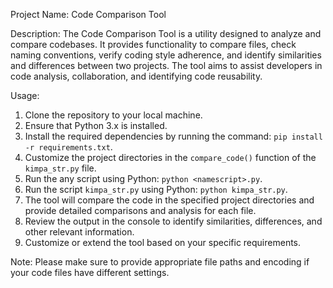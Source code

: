 Project Name: Code Comparison Tool

Description:
The Code Comparison Tool is a utility designed to analyze and compare codebases. It provides functionality to compare files, check naming conventions, verify coding style adherence, and identify similarities and differences between two projects. The tool aims to assist developers in code analysis, collaboration, and identifying code reusability.

Usage:
1. Clone the repository to your local machine.
2. Ensure that Python 3.x is installed.
3. Install the required dependencies by running the command: `pip install -r requirements.txt`.
4. Customize the project directories in the `compare_code()` function of the `kimpa_str.py` file.
5. Run the any script  using Python: `python <namescript>.py`.
6. Run the script `kimpa_str.py` using Python: `python kimpa_str.py`.
7. The tool will compare the code in the specified project directories and provide detailed comparisons and analysis for each file.
8. Review the output in the console to identify similarities, differences, and other relevant information.
9. Customize or extend the tool based on your specific requirements.

Note: Please make sure to provide appropriate file paths and encoding if your code files have different settings.
